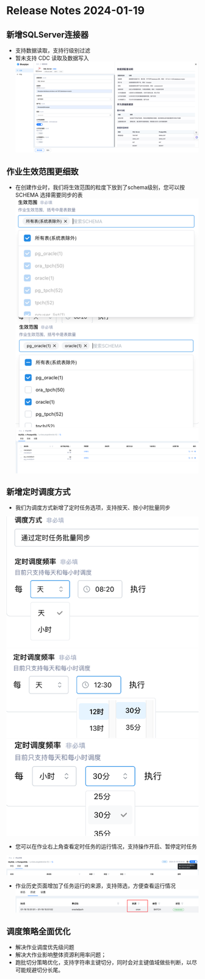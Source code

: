 # Release Notes 2024-01-19

## 新增SQLServer连接器
- 支持数据读取，支持行级别过滤
- 暂未支持 CDC 读取及数据写入
![新增SQLServer连接器](image.png)

## 作业生效范围更细致
- 在创建作业时，我们将生效范围的粒度下放到了schema级别，您可以按 SCHEMA 选择需要同步的表
![All SCHEMA](image-1.png)
![Pick SCHEMA](image-3.png)
![Alt text](image-4.png)

## 新增定时调度方式
- 我们为调度方式新增了定时任务选项，支持按天、按小时批量同步

![Alt text](image-5.png)
![Alt text](image-6.png)
![Alt text](image-7.png)
- 您可以在作业右上角查看定时任务的运行情况，支持操作开启、暂停定时任务

![Alt text](image-9.png)

- 作业历史页面增加了任务运行的来源，支持筛选，方便查看运行情况
![Alt text](image-8.png)

## 调度策略全面优化
- 解决作业调度优先级问题
- 解决大作业影响整体资源利用率问题；
- 跑批切分策略优化，支持字符串主键切分，同时会对主键值域做些判断，以尽可能规避切分长尾。


